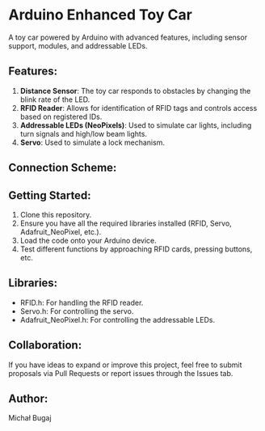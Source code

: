 # Arduino Enhanced Toy Car

A toy car powered by Arduino with advanced features, including sensor support, modules, and addressable LEDs.

## Features:
1. **Distance Sensor**: The toy car responds to obstacles by changing the blink rate of the LED.
2. **RFID Reader**: Allows for identification of RFID tags and controls access based on registered IDs.
3. **Addressable LEDs (NeoPixels)**: Used to simulate car lights, including turn signals and high/low beam lights.
4. **Servo**: Used to simulate a lock mechanism.

## Connection Scheme:


## Getting Started:
1. Clone this repository.
2. Ensure you have all the required libraries installed (RFID, Servo, Adafruit_NeoPixel, etc.).
3. Load the code onto your Arduino device.
4. Test different functions by approaching RFID cards, pressing buttons, etc.

## Libraries:
- RFID.h: For handling the RFID reader.
- Servo.h: For controlling the servo.
- Adafruit_NeoPixel.h: For controlling the addressable LEDs.

## Collaboration:
If you have ideas to expand or improve this project, feel free to submit proposals via Pull Requests or report issues through the Issues tab.

## Author:
Michał Bugaj
